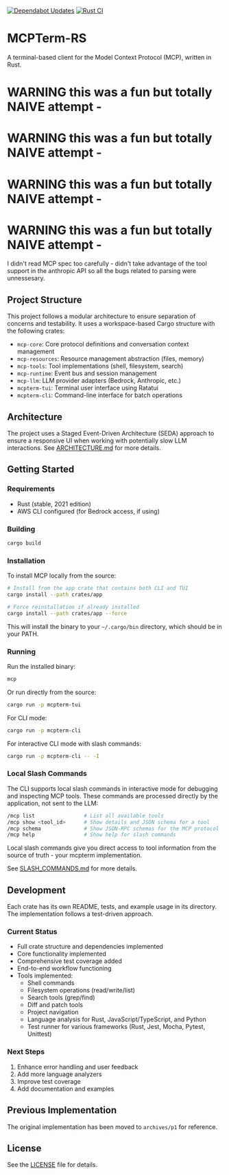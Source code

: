 [![Dependabot Updates](https://github.com/navicore/mcpterm-rs/actions/workflows/dependabot/dependabot-updates/badge.svg)](https://github.com/navicore/mcpterm-rs/actions/workflows/dependabot/dependabot-updates) [![Rust CI](https://github.com/navicore/mcpterm-rs/actions/workflows/rust-ci.yml/badge.svg)](https://github.com/navicore/mcpterm-rs/actions/workflows/rust-ci.yml)
# MCPTerm-RS

A terminal-based client for the Model Context Protocol (MCP), written in Rust.

# WARNING this was a fun but totally NAIVE attempt -
# WARNING this was a fun but totally NAIVE attempt -
# WARNING this was a fun but totally NAIVE attempt -
# WARNING this was a fun but totally NAIVE attempt -
I didn't read MCP spec too carefully - didn't take advantage of the tool support
in the anthropic API so all the bugs related to parsing were unnessesary.

## Project Structure

This project follows a modular architecture to ensure separation of concerns and testability. It uses a workspace-based Cargo structure with the following crates:

- `mcp-core`: Core protocol definitions and conversation context management
- `mcp-resources`: Resource management abstraction (files, memory)
- `mcp-tools`: Tool implementations (shell, filesystem, search)
- `mcp-runtime`: Event bus and session management
- `mcp-llm`: LLM provider adapters (Bedrock, Anthropic, etc.)
- `mcpterm-tui`: Terminal user interface using Ratatui
- `mcpterm-cli`: Command-line interface for batch operations

## Architecture

The project uses a Staged Event-Driven Architecture (SEDA) approach to ensure a responsive UI when working with potentially slow LLM interactions. See [ARCHITECTURE.md](./docs/ARCHITECTURE.md) for more details.

## Getting Started

### Requirements

- Rust (stable, 2021 edition)
- AWS CLI configured (for Bedrock access, if using)

### Building

```bash
cargo build
```

### Installation

To install MCP locally from the source:

```bash
# Install from the app crate that contains both CLI and TUI
cargo install --path crates/app

# Force reinstallation if already installed
cargo install --path crates/app --force
```

This will install the binary to your `~/.cargo/bin` directory, which should be in your PATH.

### Running

Run the installed binary:

```bash
mcp
```

Or run directly from the source:

```bash
cargo run -p mcpterm-tui
```

For CLI mode:

```bash
cargo run -p mcpterm-cli
```

For interactive CLI mode with slash commands:

```bash
cargo run -p mcpterm-cli -- -I
```

### Local Slash Commands

The CLI supports local slash commands in interactive mode for debugging and inspecting MCP tools. These commands are processed directly by the application, not sent to the LLM:

```bash
/mcp list                # List all available tools
/mcp show <tool_id>      # Show details and JSON schema for a tool
/mcp schema              # Show JSON-RPC schemas for the MCP protocol
/mcp help                # Show help for slash commands
```

Local slash commands give you direct access to tool information from the source of truth - your mcpterm implementation.

See [SLASH_COMMANDS.md](./docs/SLASH_COMMANDS.md) for more details.

## Development

Each crate has its own README, tests, and example usage in its directory. The implementation follows a test-driven approach.

### Current Status

- Full crate structure and dependencies implemented
- Core functionality implemented
- Comprehensive test coverage added
- End-to-end workflow functioning
- Tools implemented:
  - Shell commands
  - Filesystem operations (read/write/list)
  - Search tools (grep/find)
  - Diff and patch tools
  - Project navigation
  - Language analysis for Rust, JavaScript/TypeScript, and Python
  - Test runner for various frameworks (Rust, Jest, Mocha, Pytest, Unittest)

### Next Steps

1. Enhance error handling and user feedback
2. Add more language analyzers
3. Improve test coverage
4. Add documentation and examples

## Previous Implementation

The original implementation has been moved to `archives/p1` for reference.

## License

See the [LICENSE](LICENSE) file for details.
